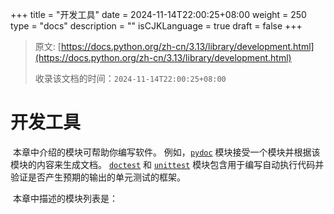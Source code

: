+++
title = "开发工具"
date = 2024-11-14T22:00:25+08:00
weight = 250
type = "docs"
description = ""
isCJKLanguage = true
draft = false
+++

> 原文: [https://docs.python.org/zh-cn/3.13/library/development.html](https://docs.python.org/zh-cn/3.13/library/development.html)
>
> 收录该文档的时间：`2024-11-14T22:00:25+08:00`

# 开发工具

​	本章中介绍的模块可帮助你编写软件。 例如，[`pydoc`](https://docs.python.org/zh-cn/3.13/library/pydoc.html#module-pydoc) 模块接受一个模块并根据该模块的内容来生成文档。 [`doctest`](https://docs.python.org/zh-cn/3.13/library/doctest.html#module-doctest) 和 [`unittest`](https://docs.python.org/zh-cn/3.13/library/unittest.html#module-unittest) 模块包含用于编写自动执行代码并验证是否产生预期的输出的单元测试的框架。

​	本章中描述的模块列表是：
